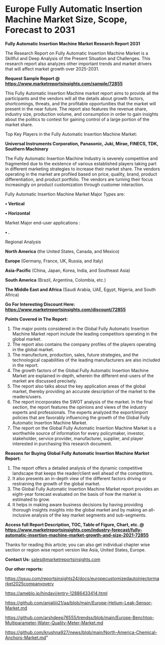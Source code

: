 # Europe Fully Automatic Insertion Machine Market Size, Scope, Forecast to 2031

<strong>Fully Automatic Insertion Machine Market Research Report 2031</strong>

The Research Report on Fully Automatic Insertion Machine Market is a Skillful and Deep Analysis of the Present Situation and Challenges. This research report also analyzes other important trends and market drivers that will affect market growth over 2025-2031.

<strong>Request Sample Report @ <a href=https://www.marketreportsinsights.com/sample/72855>https://www.marketreportsinsights.com/sample/72855</a></strong>

This Fully Automatic Insertion Machine market report aims to provide all the participants and the vendors will all the details about growth factors, shortcomings, threats, and the profitable opportunities that the market will present in the near future. The report also features the revenue share, industry size, production volume, and consumption in order to gain insights about the politics to contest for gaining control of a large portion of the market share.

Top Key Players in the Fully Automatic Insertion Machine Market:

<strong>Universal Instruments Corporation, Panasonic, Juki, Mirae, FINECS, TDK, Southern Machinery</strong>

The Fully Automatic Insertion Machine Industry is severely competitive and fragmented due to the existence of various established players taking part in different marketing strategies to increase their market share. The vendors operating in the market are profiled based on price, quality, brand, product differentiation, and product portfolio. The vendors are turning their focus increasingly on product customization through customer interaction.

Fully Automatic Insertion Machine Market Major Types are:

<strong>• Vertical

• Horizontal</strong>

Market Major end-user applications :

<strong>• .</strong>

Regional Analysis

</u><strong><b>North America</b></strong> (the United States, Canada, and Mexico)

<strong><b>Europe </b></strong>(Germany, France, UK, Russia, and Italy)

<strong><b>Asia-Pacific</b></strong> (China, Japan, Korea, India, and Southeast Asia)

<strong><b>South America</b></strong> (Brazil, Argentina, Colombia, etc.)

<strong><b>The Middle East and Africa</b></strong> (Saudi Arabia, UAE, Egypt, Nigeria, and South Africa)

<strong>Go For Interesting Discount Here: <a href=https://www.marketreportsinsights.com/discount/72855>https://www.marketreportsinsights.com/discount/72855</a></strong>

<strong>Points Covered in The Report:</strong>
<ol>
  <li>The major points considered in the Global Fully Automatic Insertion Machine Market report include the leading competitors operating in the global market.</li>
  <li>The report also contains the company profiles of the players operating in the global market.</li>
  <li>The manufacture, production, sales, future strategies, and the technological capabilities of the leading manufacturers are also included in the report.</li>
  <li>The growth factors of the Global Fully Automatic Insertion Machine Market are explained in-depth, wherein the different end-users of the market are discussed precisely.</li>
  <li>The report also talks about the key application areas of the global market, thereby providing an accurate description of the market to the readers/users.</li>
  <li>The report incorporates the SWOT analysis of the market. In the final section, the report features the opinions and views of the industry experts and professionals. The experts analyzed the export/import policies that are favorably influencing the growth of the Global Fully Automatic Insertion Machine Market.</li>
  <li>The report on the Global Fully Automatic Insertion Machine Market is a worthwhile source of information for every policymaker, investor, stakeholder, service provider, manufacturer, supplier, and player interested in purchasing this research document.</li>
</ol>
<strong>Reasons for Buying Global Fully Automatic Insertion Machine Market Report:</strong>

<ol>
  <li>The report offers a detailed analysis of the dynamic competitive landscape that keeps the reader/client well ahead of the competitors.</li>
  <li>It also presents an in-depth view of the different factors driving or restraining the growth of the global market.</li>
  <li>The Global Fully Automatic Insertion Machine Market report provides an eight-year forecast evaluated on the basis of how the market is estimated to grow.</li>
  <li>It helps in making aware business decisions by having providing thorough insights insights into the global market and by making an all-inclusive analysis of the key market segments and sub-segments.</li>
</ol>
<strong>Access full Report Description, TOC, Table of Figure, Chart, etc. @ <a href=https://www.marketreportsinsights.com/industry-forecast/fully-automatic-insertion-machine-market-growth-and-size-2021-72855>https://www.marketreportsinsights.com/industry-forecast/fully-automatic-insertion-machine-market-growth-and-size-2021-72855</a></strong>


Thanks for reading this article; you can also get individual chapter wise section or region wise report version like Asia, United States, Europe.

<strong>Contact Us:</strong>
sales@marketreportsinsights.com

<strong>Our other reports:</strong>

<a href=https://issuu.com/reportsinsights24/docs/europecustomizedautoinjectormarket2025companyoverv>https://issuu.com/reportsinsights24/docs/europecustomizedautoinjectormarket2025companyoverv</a>

<a href=https://ameblo.jp/hindavi/entry-12886433414.html>https://ameblo.jp/hindavi/entry-12886433414.html</a>

<a href=https://github.com/anjaliiii21/aa/blob/main/Europe-Helium-Leak-Sensor-Market.md>https://github.com/anjaliiii21/aa/blob/main/Europe-Helium-Leak-Sensor-Market.md</a>

<a href=https://github.com/arshdeep76555/trendss/blob/main/Europe-Benchtop-Multiparameter-Water-Quality-Meter-Market.md>https://github.com/arshdeep76555/trendss/blob/main/Europe-Benchtop-Multiparameter-Water-Quality-Meter-Market.md</a>

<a href=https://github.com/krushna927/news/blob/main/North-America-Chemical-Anchors-Market.md>https://github.com/krushna927/news/blob/main/North-America-Chemical-Anchors-Market.md</a>"
